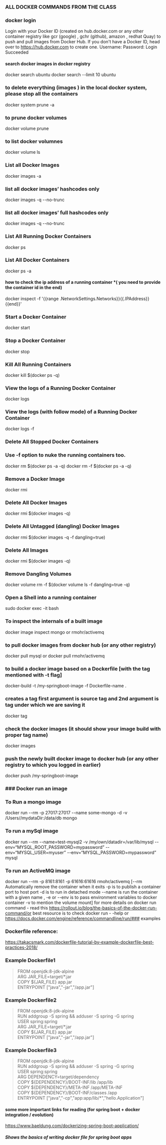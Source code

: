 
### ALL DOCKER COMMANDS FROM THE CLASS

### docker login
Login with your Docker ID (created on hub.docker.com or any other container registry like gcr (google) , gchr (github), amazon , redhat Quay)
to push and pull images from Docker Hub. If you don't have a Docker ID, head over to https://hub.docker.com to create one.
Username: <user-name>
Password:
Login Succeeded


#### search docker images in docker registry
docker search ubuntu
docker search --limit 10 ubuntu


###  to delete everything (images ) in the local docker system, please stop all the containers
docker system prune -a
###  to prune docker volumes
docker volume prune
###  to list docker volumnes
docker volume ls
### List all Docker Images
docker images -a
### list all docker images’ hashcodes only
docker images -q  --no-trunc
### list all docker images’ full hashcodes only
docker images -q  --no-trunc
### List All Running Docker Containers
docker ps
### List All Docker Containers
docker ps -a

#### how to check the ip address of a running container  *( you need to provide the container id in the end)
docker inspect -f '{{range .NetworkSettings.Networks}}{{.IPAddress}}{{end}}' <your-container-id>

### Start a Docker Container
docker start <container name>

### Stop a Docker Container
docker stop <container name>

### Kill All Running Containers
docker kill $(docker ps -q)

### View the logs of a Running Docker Container
docker logs <container name>

### View the logs (with follow mode) of a Running Docker Container
docker logs -f <container name>

### Delete All Stopped Docker Containers
### Use -f option to nuke the running containers too.
docker rm $(docker ps -a -q)
docker rm -f $(docker ps -a -q)

### Remove a Docker Image
docker rmi <image name>

### Delete All Docker Images
docker rmi $(docker images -q)

### Delete All Untagged (dangling) Docker Images
docker rmi $(docker images -q -f dangling=true)

### Delete All Images
docker rmi $(docker images -q)

### Remove Dangling Volumes
docker volume rm -f $(docker volume ls -f dangling=true -q)
### Open a Shell into a running container
sudo docker exec -it <container name> bash


### To inspect the internals of a built image
docker image inspect mongo or rmohr/activemq



### to pull docker images from docker hub (or any other registry)
docker pull mysql
or
docker pull rmohr/activemq

### to build a docker image based on a Dockerfile [with the tag mentioned with -t flag]
docker-build -t <user-name>/my-springboot-image  -f Dockerfile-name  .

### creates a tag  first argument is source tag and 2nd argument is tag under which we are saving it
docker tag <source-image-tag> <destination-image-tag>

### check the docker images (it should show your image build with proper tag name)
docker images

### push the newly built docker image to docker hub (or any other registry to which you logged in earlier)
docker push <user-name>/my-springboot-image


### ### Docker run an image


### To Run a mongo image
docker run --rm -p 27017:27017 --name some-mongo  -d  -v /Users/<user-name>/mydataDir:/data/db mongo
### To run a mySql image
docker run --rm --name=test-mysql2 -v /my/own/datadir=/var/lib/mysql --env=“MYSQL_ROOT_PASSWORD=mypassword” --env=“MYSQL_USER=myuser” --env=“MYSQL_PASSWORD=mypassword” mysql
### To run an ActiveMQ image
docker run --rm -p 8161:8161 -p 61616:61616 rmohr/activemq
[--rm  Automatically remove the container when it exits
-p is to publish a container port to host port
-d is to run in detached mode
--name is run the container with a given name ,
-e or  --env is to pass environment variables to docker container
-v to mention the volume mount]
for more details on docker run command - read this https://rollout.io/blog/the-basics-of-the-docker-run-command/or best resource is to check docker run - -help or https://docs.docker.com/engine/reference/commandline/run/### examples
### Dockerfile reference:
https://takacsmark.com/dockerfile-tutorial-by-example-dockerfile-best-practices-2018/

### Example Dockerfile1
>FROM openjdk:8-jdk-alpine  
>ARG JAR_FILE=target/*.jar  
>COPY ${JAR_FILE} app.jar  
>ENTRYPOINT ["java","-jar","/app.jar"]

### Example Dockerfile2
>FROM openjdk:8-jdk-alpine  
RUN addgroup -S spring && adduser -S spring -G spring  
USER spring:spring  
ARG JAR_FILE=target/*.jar  
COPY ${JAR_FILE} app.jar  
ENTRYPOINT ["java","-jar","/app.jar"]

### Example Dockerfile3
>FROM openjdk:8-jdk-alpine  
RUN addgroup -S spring && adduser -S spring -G spring  
USER spring:spring  
ARG DEPENDENCY=target/dependency  
COPY ${DEPENDENCY}/BOOT-INF/lib /app/lib  
COPY ${DEPENDENCY}/META-INF /app/META-INF  
COPY ${DEPENDENCY}/BOOT-INF/classes /app  
ENTRYPOINT ["java","-cp","app:app/lib/*","hello.Application"]

#### some more important links for reading (for spring boot + docker integration / evolution)
https://www.baeldung.com/dockerizing-spring-boot-application/
##### Shows the basics of writing docker file for spring boot apps  
